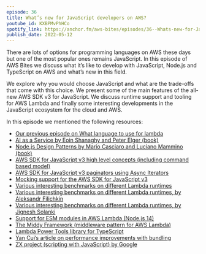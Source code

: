 ```yaml
---
episode: 36
title: What’s new for JavaScript developers on AWS?
youtube_id: KXBPMvPhHCo
spotify_link: https://anchor.fm/aws-bites/episodes/36--Whats-new-for-JavaScript-developers-on-AWS-e1ie3mj
publish_date: 2022-05-12
---
```


There are lots of options for programming languages on AWS these days but one of the most popular ones remains JavaScript. In this episode of AWS Bites we discuss what it’s like to develop with JavaScript, Node.js and TypeScript on AWS and what’s new in this field.

We explore why you would choose JavaScript and what are the trade-offs that come with this choice. We present some of the main features of the all-new AWS SDK v3 for JavaScript. We discuss runtime support and tooling for AWS Lambda and finally some interesting developments in the JavaScript ecosystem for the cloud and AWS.

In this episode we mentioned the following resources:
  - [Our previous episode on What language to use for lambda](https://www.youtube.com/watch?v=S0tpReRa6m4") 
  - [AI as a Service by Eoin Shanaghy and Peter Elger (book)](https://www.manning.com/books/ai-as-a-service)
  - [Node.js Design Patterns by Mario Casciaro and Luciano Mammino (book)](https://www.nodejsdesignpatterns.com/)
  - [AWS SDK for JavaScript v3 high level concepts (including command based model)](https://docs.aws.amazon.com/AWSJavaScriptSDK/v3/latest/index.html#high-level-concepts)
  - [AWS SDK for JavaScript v3 paginators using Async Iterators](https://docs.aws.amazon.com/AWSJavaScriptSDK/v3/latest/index.html#paginators)
  - [Mocking support for the AWS SDK for JavaScript v3](https://aws.amazon.com/blogs/developer/mocking-modular-aws-sdk-for-javascript-v3-in-unit-tests/)
  - [Various interesting benchmarks on different Lambda runtimes](https://github.com/theam/aws-lambda-benchmark) 
  - [Various interesting benchmarks on different Lambda runtimes, by Aleksandr Filichkin](https://filia-aleks.medium.com/benchmarking-all-aws-lambda-runtimes-in-2021-cold-start-part-1-e4146fe89385)
  - [Various interesting benchmarks on different Lambda runtimes, by Jignesh Solanki](https://www.simform.com/blog/aws-lambda-performance/)
  - [Support for ESM modules in AWS Lambda (Node.js 14)](https://aws.amazon.com/about-aws/whats-new/2022/01/aws-lambda-es-modules-top-level-await-node-js-14/)
  - [The Middy Framework (middleware pattern for AWS Lambda)](https://middy.js.org/)
  - [Lambda Power Tools library for TypeScript](https://awslabs.github.io/aws-lambda-powertools-typescript/latest/)
  - [Yan Cui’s article on performance improvements with bundling](https://lumigo.io/blog/3-major-ways-to-improve-aws-lambda-performance/)
  - [ZX project (scripting with JavaScript) by Google](https://github.com/google/zx)